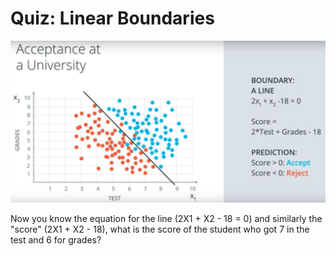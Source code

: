 # Quiz: Linear Boundaries

![linear-boundaries.jpg](../../images/linear-boundaries.jpg)

Now you know the equation for the line (2X1 + X2 - 18 = 0) and similarly the "score" (2X1 + X2 - 18), what is the score of the student who got 7 in the test and 6 for grades?